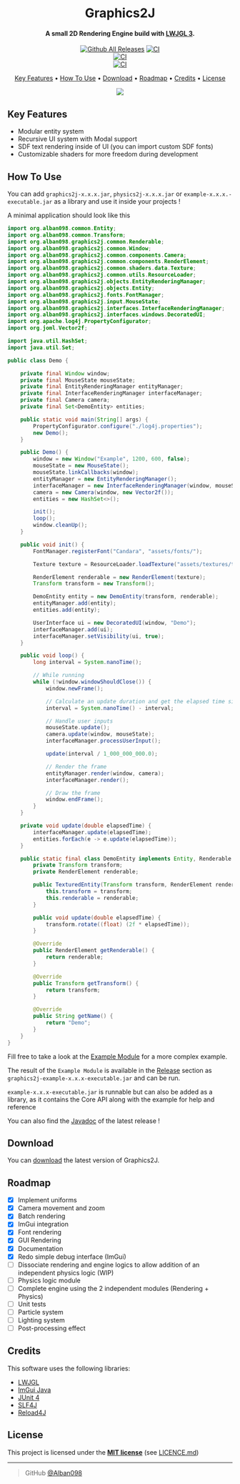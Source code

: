 <h1 align="center">
  Graphics2J
  <br>
</h1>

<h4 align="center">A small 2D Rendering Engine build with <a href="https://www.lwjgl.org/" target="_blank">LWJGL 3</a>.</h4>

<div align="center">

[![Github All Releases](https://img.shields.io/github/downloads/Alban098/graphics2j/total.svg?logo=github)](https://github.com/Alban098/graphics2j/releases)
[![CI](https://github.com/Alban098/graphics2j/actions/workflows/ci.yml/badge.svg)](https://github.com/Alban098/graphics2j/actions/workflows/ci.yml)<br>
[![CI](https://github.com/Alban098/graphics2j/actions/workflows/release.yml/badge.svg)](https://github.com/Alban098/graphics2j/actions/workflows/release.yml)<br>
[![CI](https://github.com/Alban098/graphics2j/actions/workflows/javadoc.yml/badge.svg)](https://github.com/Alban098/graphics2j/actions/workflows/javadoc.yml)<br>

</div>

<p align="center">
  <a href="#key-features">Key Features</a> •
  <a href="#how-to-use">How To Use</a> •
  <a href="#download">Download</a> •
  <a href="#roadmap">Roadmap</a> •
  <a href="#credits">Credits</a> •
  <a href="#license">License</a>
</p>

<p align="center">
  <img src="img/example.gif" />
</p>

## Key Features

- Modular entity system
- Recursive UI system with Modal support
- SDF text rendering inside of UI (you can import custom SDF fonts)
- Customizable shaders for more freedom during development

## How To Use

You can add `graphics2j-x.x.x.jar`, `physics2j-x.x.x.jar` or `example-x.x.x.-executable.jar` as a library and use it inside your projects !

A minimal application should look like this

```java
import org.alban098.common.Entity;
import org.alban098.common.Transform;
import org.alban098.graphics2j.common.Renderable;
import org.alban098.graphics2j.common.Window;
import org.alban098.graphics2j.common.components.Camera;
import org.alban098.graphics2j.common.components.RenderElement;
import org.alban098.graphics2j.common.shaders.data.Texture;
import org.alban098.graphics2j.common.utils.ResourceLoader;
import org.alban098.graphics2j.objects.EntityRenderingManager;
import org.alban098.graphics2j.objects.Entity;
import org.alban098.graphics2j.fonts.FontManager;
import org.alban098.graphics2j.input.MouseState;
import org.alban098.graphics2j.interfaces.InterfaceRenderingManager;
import org.alban098.graphics2j.interfaces.windows.DecoratedUI;
import org.apache.log4j.PropertyConfigurator;
import org.joml.Vector2f;

import java.util.HashSet;
import java.util.Set;

public class Demo {

    private final Window window;
    private final MouseState mouseState;
    private final EntityRenderingManager entityManager;
    private final InterfaceRenderingManager interfaceManager;
    private final Camera camera;
    private final Set<DemoEntity> entities;

    public static void main(String[] args) {
        PropertyConfigurator.configure("./log4j.properties");
        new Demo();
    }

    public Demo() {
        window = new Window("Example", 1200, 600, false);
        mouseState = new MouseState();
        mouseState.linkCallbacks(window);
        entityManager = new EntityRenderingManager();
        interfaceManager = new InterfaceRenderingManager(window, mouseState);
        camera = new Camera(window, new Vector2f());
        entities = new HashSet<>();

        init();
        loop();
        window.cleanUp();
    }

    public void init() {
        FontManager.registerFont("Candara", "assets/fonts/");

        Texture texture = ResourceLoader.loadTexture("assets/textures/texture.png");

        RenderElement renderable = new RenderElement(texture);
        Transform transform = new Transform();

        DemoEntity entity = new DemoEntity(transform, renderable);
        entityManager.add(entity);
        entities.add(entity);

        UserInterface ui = new DecoratedUI(window, "Demo");
        interfaceManager.add(ui);
        interfaceManager.setVisibility(ui, true);
    }

    public void loop() {
        long interval = System.nanoTime();

        // While running
        while (!window.windowShouldClose()) {
            window.newFrame();

            // Calculate an update duration and get the elapsed time since last loop
            interval = System.nanoTime() - interval;

            // Handle user inputs
            mouseState.update();
            camera.update(window, mouseState);
            interfaceManager.processUserInput();

            update(interval / 1_000_000_000.0);

            // Render the frame
            entityManager.render(window, camera);
            interfaceManager.render();

            // Draw the frame
            window.endFrame();
        }
    }

    private void update(double elapsedTime) {
        interfaceManager.update(elapsedTime);
        entities.forEach(e -> e.update(elapsedTime));
    }

    public static final class DemoEntity implements Entity, Renderable {
        private Transform transform;
        private RenderElement renderable;

        public TexturedEntity(Transform transform, RenderElement renderable) {
            this.transform = transform;
            this.renderable = renderable;
        }

        public void update(double elapsedTime) {
            transform.rotate((float) (2f * elapsedTime));
        }

        @Override
        public RenderElement getRenderable() {
            return renderable;
        }

        @Override
        public Transform getTransform() {
            return transform;
        }

        @Override
        public String getName() {
            return "Demo";
        }
    }
}
```

Fill free to take a look at the [Example Module](./example) for a more complex example.

The result of the `Example Module` is available in the [Release](https://github.com/Alban098/graphics2j/releases) section as `graphics2j-example-x.x.x-executable.jar` and can be run.

`example-x.x.x-executable.jar` is runnable but can also be added as a library, as it contains the Core API along with the example for help and reference

You can also find the [Javadoc](https://alban098.github.io/graphics2j/) of the latest release !

## Download

You can [download](https://github.com/Alban098/graphics2j/releases) the latest version of Graphics2J.

## Roadmap

- [x] Implement uniforms
- [x] Camera movement and zoom
- [x] Batch rendering
- [x] ImGui integration
- [x] Font rendering
- [x] GUI Rendering
- [x] Documentation
- [x] Redo simple debug interface (ImGui)
- [ ] Dissociate rendering and engine logics to allow addition of an independent physics logic (WIP)
- [ ] Physics logic module
- [ ] Complete engine using the 2 independent modules (Rendering + Physics)
- [ ] Unit tests
- [ ] Particle system
- [ ] Lighting system
- [ ] Post-processing effect

## Credits

This software uses the following libraries:

- [LWJGL](https://github.com/LWJGL/lwjgl3)
- [ImGui Java](https://github.com/SpaiR/imgui-java)
- [JUnit 4](https://junit.org/junit4/)
- [SLF4J](https://github.com/qos-ch/slf4j)
- [Reload4J](https://github.com/qos-ch/reload4j)

## License

This project is licensed under the **[MIT license](http://opensource.org/licenses/mit-license.php)** (see [LICENCE.md](LICENSE.md))

---

> GitHub [@Alban098](https://github.com/Alban098)
